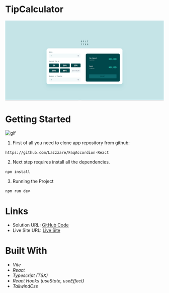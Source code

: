 # TipCalculator

  <img src="./src/assets/Readme1.PNG" alt="First Image">

# Getting Started

![gif](/src/assets/Gif.webp)

1. First of all you need to clone app repository from github:

```
https://github.com/Lazzzare/FaqAccordion-React
```

2. Next step requires install all the dependencies.

```
npm install
```

3. Running the Project

```
npm run dev
```

# Links

- Solution URL: [GitHub Code](https://github.com/Lazzzare/FaqAccordion-React)
- Live Site URL: [Live Site](https://faq-accordion-reacttsx.netlify.app/)

# Built With

- _Vite_
- _React_
- _Typescript (TSX)_
- _React Hooks (useState, useEffect)_
- _TailwindCss_
